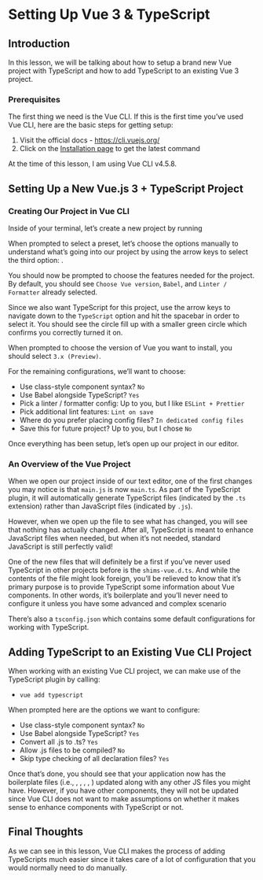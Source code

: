 # Setting Up Vue 3 & TypeScript

## Introduction

In this lesson, we will be talking about how to setup a brand new Vue project with TypeScript and how to add TypeScript to an existing Vue 3 project.

### Prerequisites

The first thing we need is the Vue CLI. If this is the first time you’ve used Vue CLI, here are the basic steps for getting setup:

1. Visit the official docs - <https://cli.vuejs.org/>
2. Click on the [Installation page](https://cli.vuejs.org/guide/installation.html) to get the latest command

At the time of this lesson, I am using Vue CLI v4.5.8.

## Setting Up a New Vue.js 3 + TypeScript Project

### Creating Our Project in Vue CLI

Inside of your terminal, let’s create a new project by running

When prompted to select a preset, let’s choose the options manually to understand what’s going into our project by using the arrow keys to select the third option: .

You should now be prompted to choose the features needed for the project. By default, you should see `Choose Vue version`, `Babel`, and `Linter / Formatter` already selected.

Since we also want TypeScript for this project, use the arrow keys to navigate down to the `TypeScript` option and hit the spacebar in order to select it. You should see the circle fill up with a smaller green circle which confirms you correctly turned it on.

When prompted to choose the version of Vue you want to install, you should select `3.x (Preview)`.

For the remaining configurations, we’ll want to choose:

* Use class-style component syntax? `No`
* Use Babel alongside TypeScript? `Yes`
* Pick a linter / formatter config: Up to you, but I like `ESLint + Prettier`
* Pick additional lint features: `Lint on save`
* Where do you prefer placing config files? `In dedicated config files`
* Save this for future project? Up to you, but I chose `No`

Once everything has been setup, let’s open up our project in our editor.

### An Overview of the Vue Project

When we open our project inside of our text editor, one of the first changes you may notice is that `main.js` is now `main.ts`. As part of the TypeScript plugin, it will automatically generate TypeScript files (indicated by the `.ts` extension) rather than JavaScript files (indicated by `.js`).

However, when we open up the file to see what has changed, you will see that nothing has actually changed. After all, TypeScript is meant to enhance JavaScript files when needed, but when it’s not needed, standard JavaScript is still perfectly valid!

One of the new files that will definitely be a first if you’ve never used TypeScript in other projects before is the `shims-vue.d.ts`. And while the contents of the file might look foreign, you’ll be relieved to know that it’s primary purpose is to provide TypeScript some information about Vue components. In other words, it’s boilerplate and you’ll never need to configure it unless you have some advanced and complex scenario

There’s also a `tsconfig.json` which contains some default configurations for working with TypeScript.

## Adding TypeScript to an Existing Vue CLI Project

When working with an existing Vue CLI project, we can make use of the TypeScript plugin by calling:

* `vue add typescript`

When prompted here are the options we want to configure:

* Use class-style component syntax? `No`
* Use Babel alongside TypeScript? `Yes`
* Convert all .js to .ts? `Yes`
* Allow .js files to be compiled? `No`
* Skip type checking of all declaration files? `Yes`

Once that’s done, you should see that your application now has the boilerplate files (i.e., , , , , ) updated along with any other JS files you might have. However, if you have other components, they will not be updated since Vue CLI does not want to make assumptions on whether it makes sense to enhance components with TypeScript or not.

## Final Thoughts

As we can see in this lesson, Vue CLI makes the process of adding TypeScripts much easier since it takes care of a lot of configuration that you would normally need to do manually.